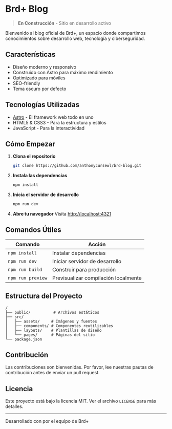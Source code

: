 # Brd+ Blog 

> **En Construcción** - Sitio en desarrollo activo

Bienvenido al blog oficial de Brd+, un espacio donde compartimos conocimientos sobre desarrollo web, tecnología y ciberseguridad.

## Características

- Diseño moderno y responsivo
- Construido con Astro para máximo rendimiento
- Optimizado para móviles
- SEO-friendly
- Tema oscuro por defecto

## Tecnologías Utilizadas

- [Astro](https://astro.build/) - El framework web todo en uno
- HTML5 & CSS3 - Para la estructura y estilos
- JavaScript - Para la interactividad

## Cómo Empezar

1. **Clona el repositorio**
   ```sh
   git clone https://github.com/anthonycursewl/brd-blog.git
   ```

2. **Instala las dependencias**
   ```sh
   npm install
   ```

3. **Inicia el servidor de desarrollo**
   ```sh
   npm run dev
   ```

4. **Abre tu navegador**
   Visita [http://localhost:4321](http://localhost:4321)

## Comandos Útiles

| Comando             | Acción                                    |
|---------------------|------------------------------------------|
| `npm install`       | Instalar dependencias                    |
| `npm run dev`       | Iniciar servidor de desarrollo           |
| `npm run build`     | Construir para producción                |
| `npm run preview`   | Previsualizar compilación localmente     |

## Estructura del Proyecto

```
/
├── public/          # Archivos estáticos
├── src/
│   ├── assets/     # Imágenes y fuentes
│   ├── components/ # Componentes reutilizables
│   ├── layouts/    # Plantillas de diseño
│   └── pages/      # Páginas del sitio
└── package.json
```

## Contribución

Las contribuciones son bienvenidas. Por favor, lee nuestras pautas de contribución antes de enviar un pull request.

## Licencia

Este proyecto está bajo la licencia MIT. Ver el archivo `LICENSE` para más detalles.

---

Desarrollado con por el equipo de Brd+
